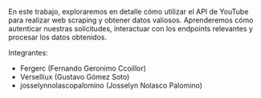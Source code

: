 En este trabajo, exploraremos en detalle cómo utilizar el API de YouTube para realizar web scraping y obtener datos valiosos. Aprenderemos cómo autenticar nuestras solicitudes, interactuar con los endpoints relevantes y procesar los datos obtenidos.

Integrantes:
- Fergerc (Fernando Geronimo Ccoillor)
- Verselliux (Gustavo Gómez Soto)
- josselynnolascopalomino (Josselyn Nolasco Palomino)
